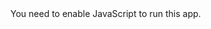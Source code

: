 <!doctype html><html lang="en"><head><meta charset="utf-8"/><meta name="viewport" content="width=device-width,initial-scale=1"/><meta name="theme-color" content="#000000"/><meta name="description" content="Web site created using create-react-app"/><link rel="manifest" href="/manifest.json"/><title>React App</title><script defer="defer" src="/static/js/main.56baaa12.js"></script><link href="/static/css/main.f6d22b48.css" rel="stylesheet"></head><body><noscript>You need to enable JavaScript to run this app.</noscript><div id="root"></div></body></html>
